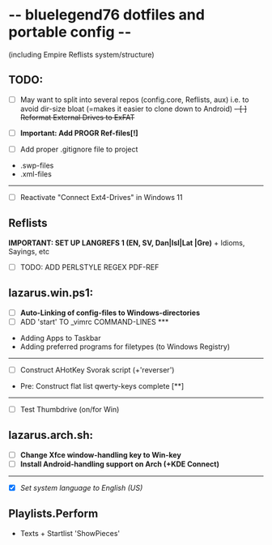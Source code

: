 # -- bluelegend76 dotfiles and portable config --
(including Empire Reflists system/structure)

## TODO:
- [ ] May want to split into several repos (config.core, Reflists, aux)
  i.e. to avoid dir-size bloat (=makes it easier to clone down to Android)
~~- [ ] Reformat External Drives to ExFAT~~

- [ ] **Important: Add PROGR Ref-files[!]**
- [ ] Add proper .gitignore file to project
- .swp-files
- .xml-files
-----
- [ ] Reactivate "Connect Ext4-Drives" in Windows 11

## Reflists
**IMPORTANT: SET UP LANGREFS 1 (EN, SV, Dan|Isl|Lat |Gre)**
\+ Idioms, Sayings, etc
- [ ] TODO: ADD PERLSTYLE REGEX PDF-REF

## lazarus.win.ps1:
- [ ] **Auto-Linking of config-files to Windows-directories**
- [ ] ADD 'start' TO _vimrc COMMAND-LINES \*\*\*
- Adding Apps to Taskbar
- Adding preferred programs for filetypes (to Windows Registry)
----
- [ ] Construct AHotKey Svorak script (+'reverser')
- Pre: Construct flat list qwerty-keys complete [**]
----
- [ ] Test Thumbdrive (on/for Win)
 
## lazarus.arch.sh:
- [ ] **Change Xfce window-handling key to Win-key**
- [ ] **Install Android-handling support on Arch (+KDE Connect)**
----
- [x] *Set system language to English (US)*

## Playlists.Perform
- Texts + Startlist 'ShowPieces'
